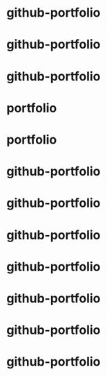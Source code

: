 # github-portfolio
# github-portfolio
# github-portfolio
# portfolio
# portfolio
# github-portfolio
# github-portfolio
# github-portfolio
# github-portfolio
# github-portfolio
# github-portfolio
# github-portfolio
